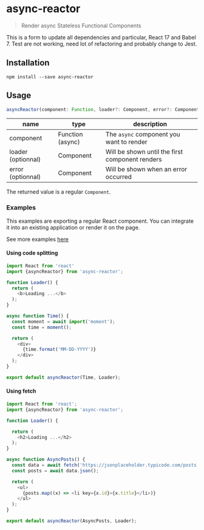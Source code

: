 # async-reactor

> Render async Stateless Functional Components

This is a form to update all dependencies and particular, React 17 and Babel 7.
Test are not working, need lot of refactoring and probably change to Jest.

## Installation

```shell
npm install --save async-reactor
```

## Usage

```js
asyncReactor(component: Function, loader?: Component, error?: Component): Component
```

| name               | type             | description                                     |
|--------------------|------------------|-------------------------------------------------|
| component          | Function (async) | The `async` component you want to render        |
| loader (optionnal) | Component        | Will be shown until the first component renders |
| error (optionnal)  | Component        | Will be shown when an error occurred            |

The returned value is a regular `Component`.

### Examples

This examples are exporting a regular React component.
You can integrate it into an existing application or render it on the page.

See more examples [here](https://github.com/xtuc/async-reactor/tree/master/examples)

#### Using code splitting

```js
import React from 'react'
import {asyncReactor} from 'async-reactor';

function Loader() {
  return (
    <b>Loading ...</b>
  );
}

async function Time() {
  const moment = await import('moment');
  const time = moment();

  return (
    <div>
      {time.format('MM-DD-YYYY')}
    </div>
  );
}

export default asyncReactor(Time, Loader);
```

#### Using fetch

```js
import React from 'react';
import {asyncReactor} from 'async-reactor';

function Loader() {

  return (
    <h2>Loading ...</h2>
  );
}

async function AsyncPosts() {
  const data = await fetch('https://jsonplaceholder.typicode.com/posts');
  const posts = await data.json();

  return (
    <ul>
      {posts.map((x) => <li key={x.id}>{x.title}</li>)}
    </ul>
  );
}

export default asyncReactor(AsyncPosts, Loader);
```

